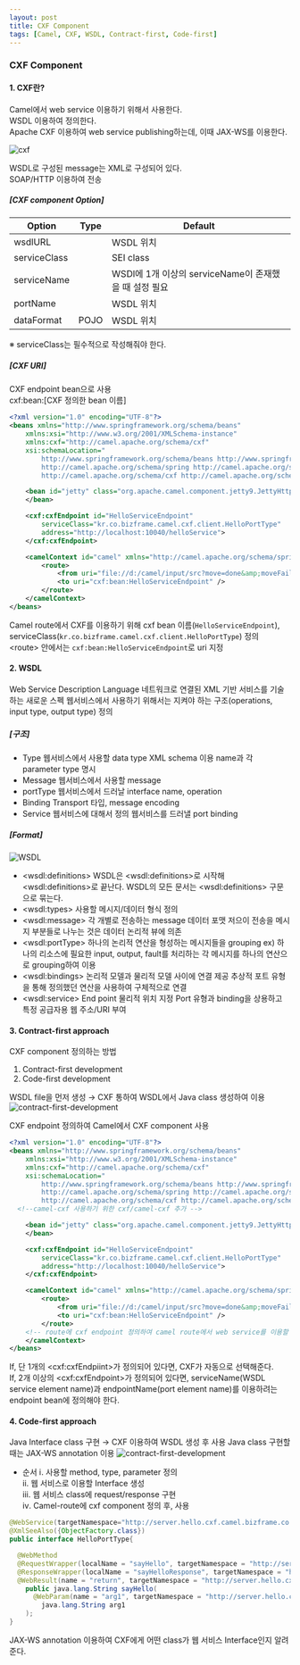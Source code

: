 ```yaml
---
layout: post
title: CXF Component
tags: [Camel, CXF, WSDL, Contract-first, Code-first]
---
```


### CXF Component
#### 1. CXF란?
Camel에서 web service 이용하기 위해서 사용한다.  
WSDL 이용하여 정의한다.  
Apache CXF 이용하여 web service publishing하는데, 이때 JAX-WS를 이용한다.

![cxf](/images/cxf/cxf.png)

WSDL로 구성된 message는 XML로 구성되어 있다.  
SOAP/HTTP 이용하여 전송

##### [CXF component Option]

| Option | Type | Default |
| ---- | ---- | ---- |
| wsdlURL |  | WSDL 위치 |
| serviceClass |  | SEI class |
| serviceName |  | WSDl에 1개 이상의 serviceName이 존재했을 때 설정 필요 |
| portName |  | WSDL 위치 |
| dataFormat | POJO | WSDL 위치 |

※ serviceClass는 필수적으로 작성해줘야 한다.

##### [CXF URI]
CXF endpoint bean으로 사용  
cxf:bean:[CXF 정의한 bean 이름]
```xml
<?xml version="1.0" encoding="UTF-8"?>
<beans xmlns="http://www.springframework.org/schema/beans"
	xmlns:xsi="http://www.w3.org/2001/XMLSchema-instance"
	xmlns:cxf="http://camel.apache.org/schema/cxf"
	xsi:schemaLocation="
        http://www.springframework.org/schema/beans http://www.springframework.org/schema/beans/spring-beans-2.5.xsd
        http://camel.apache.org/schema/spring http://camel.apache.org/schema/spring/camel-spring.xsd
        http://camel.apache.org/schema/cxf http://camel.apache.org/schema/cxf/camel-cxf.xsd">

	<bean id="jetty" class="org.apache.camel.component.jetty9.JettyHttpComponent9">
	</bean>

	<cxf:cxfEndpoint id="HelloServiceEndpoint"
		serviceClass="kr.co.bizframe.camel.cxf.client.HelloPortType"
		address="http://localhost:10040/helloService">
	</cxf:cxfEndpoint>

	<camelContext id="camel" xmlns="http://camel.apache.org/schema/spring">
		<route>
			<from uri="file://d:/camel/input/src?move=done&amp;moveFailed=fail&amp;delay=2000" />
			<to uri="cxf:bean:HelloServiceEndpoint" />
		</route>
	</camelContext>
</beans>
```
Camel route에서 CXF를 이용하기 위해 cxf bean 이름(```HelloServiceEndpoint```), serviceClass(```kr.co.bizframe.camel.cxf.client.HelloPortType```) 정의  
\<route> 안에서는 ```cxf:bean:HelloServiceEndpoint```로 uri 지정

#### 2. WSDL
Web Service Description Language
네트워크로 연결된 XML 기반 서비스를 기술하는 새로운 스펙
웹서비스에서 사용하기 위해서는 지켜야 하는 구조(operations, input type, output type) 정의

##### [구조]
* Type
웹서비스에서 사용할 data type
XML schema 이용
name과 각 parameter type 명시
* Message
웹서비스에서 사용할 message
* portType
웹서비스에서 드러날 interface name, operation
* Binding
Transport 타입, message encoding
* Service
웹서비스에 대해서 정의
웹서비스를 드러낼 port binding

##### [Format]
![WSDL](/images/cxf/WSDL.png)
* \<wsdl:definitions>
WSDL은 \<wsdl:definitions>로 시작해 \<wsdl:definitions>로 끝난다.
WSDL의 모든 문서는 \<wsdl:definitions> 구문으로 묶는다.
* \<wsdl:types>
사용할 메시지/데이터 형식 정의
* \<wsdl:message>
각 개별로 전송하는 message 데이터 포맷 저으이
전송을 메시지 부분들로 나누는 것은 데이터 논리적 뷰에 의존
* \<wsdl:portType>
하나의 논리적 연산을 형성하는 메시지들을 grouping
ex) 하나의 리소스에 필요한 input, output, fault를 처리하는 각 메시지를 하나의 연산으로 grouping하여 이용
* \<wsdl:bindings>
논리적 모델과 물리적 모델 사이에 연결 제공
추상적 포트 유형을 통해 정의했던 연산을 사용하여 구체적으로 연결
* \<wsdl:service>
End point 물리적 위치 지정
Port 유형과 binding을 상용하고 특정 공급자용 웹 주소/URI 부여

#### 3. Contract-first approach
CXF component 정의하는 방법
1.	Contract-first development
2.	Code-first development

WSDL file을 먼저 생성 → CXF 통하여 WSDL에서 Java class 생성하여 이용
![contract-first-development](/images/cxf/contract-first-development.png)

CXF endpoint 정의하여 Camel에서 CXF component 사용
```xml
<?xml version="1.0" encoding="UTF-8"?>
<beans xmlns="http://www.springframework.org/schema/beans"
	xmlns:xsi="http://www.w3.org/2001/XMLSchema-instance"
	xmlns:cxf="http://camel.apache.org/schema/cxf"
	xsi:schemaLocation="
        http://www.springframework.org/schema/beans http://www.springframework.org/schema/beans/spring-beans-2.5.xsd
        http://camel.apache.org/schema/spring http://camel.apache.org/schema/spring/camel-spring.xsd
        http://camel.apache.org/schema/cxf http://camel.apache.org/schema/cxf/camel-cxf.xsd">
  <!--camel-cxf 사용하기 위한 cxf/camel-cxf 추가 -->

	<bean id="jetty" class="org.apache.camel.component.jetty9.JettyHttpComponent9">
	</bean>

	<cxf:cxfEndpoint id="HelloServiceEndpoint"
		serviceClass="kr.co.bizframe.camel.cxf.client.HelloPortType"
		address="http://localhost:10040/helloService">
	</cxf:cxfEndpoint>

	<camelContext id="camel" xmlns="http://camel.apache.org/schema/spring">
		<route>
			<from uri="file://d:/camel/input/src?move=done&amp;moveFailed=fail&amp;delay=2000" />
			<to uri="cxf:bean:HelloServiceEndpoint" />
		</route>
    <!-- route에 cxf endpoint 정의하여 camel route에서 web service를 이용할 수 있도록 설정 -->
	</camelContext>
</beans>
```
If, 단 1개의 \<cxf:cxfEndpiint>가 정의되어 있다면, CXF가 자동으로 선택해준다.  
If, 2개 이상의 \<cxf:cxfEndpoint>가 정의되어 있다면, serviceName(WSDL service element name)과 endpointName(port element name)를 이용하려는 endpoint bean에 정의해야 한다.

#### 4. Code-first approach
Java Interface class 구현 → CXF 이용하여 WSDL 생성 후 사용
Java class 구현할 때는 JAX-WS annotation 이용
![contract-first-development](/images/cxf/contract-first-development.png)

* 순서
ⅰ. 사용할 method, type, parameter 정의  
ⅱ. 웹 서비스로 이용할 Interface 생성  
ⅲ. 웹 서비스 class에 request/response 구현  
ⅳ. Camel-route에 cxf component 정의 후, 사용  
```java
@WebService(targetNamespace="http://server.hello.cxf.camel.bizframe.co.kr/", name="HelloPortType")
@XmlSeeAlso({ObjectFactory.class})
public interface HelloPortType{

  @WebMethod
  @RequestWrapper(localName = "sayHello", targetNamespace = "http://server.hello.cxf.camel.bizframe.co.kr/", className = "kr.co.bizframe.camel.cxf.hello.client.SayHello")
  @ResponseWrapper(localName = "sayHelloResponse", targetNamespace = "http://server.hello.cxf.camel.bizframe.co.kr/", className = "kr.co.bizframe.camel.cxf.hello.client.SayHelloResponse")
  @WebResult(name = "return", targetNamespace = "http://server.hello.cxf.camel.bizframe.co.kr/")
    public java.lang.String sayHello(
      @WebParam(name = "arg1", targetNamespace = "http://server.hello.cxf.camel.bizframe.co.kr/")
        java.lang.String arg1
    );
}
```
JAX-WS annotation 이용하여 CXF에게 어떤 class가 웹 서비스 Interface인지 알려준다.
